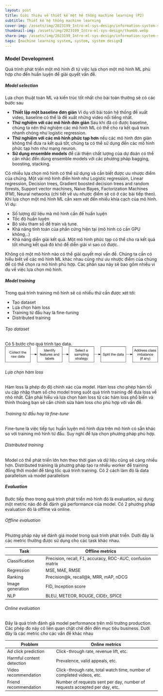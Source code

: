 ```yaml
---
layout: post
title: Giới thiệu về thiết kế một hệ thống machine learning (P2)
subtitle: Thiết kế hệ thống machine learning 
cover-img: /assets/img/2023199_Intro-ml-sys-design/information-system-scaled.webp
thumbnail-img: /assets/img/2023199_Intro-ml-sys-design/thumbb.webp
share-img: /assets/img/2023199_Intro-ml-sys-design/information-system-scaled.webp
tags: [machine learning system, system, system design]
---
```


### Model Development

Quá trình phát triển một mô hình đi từ việc lựa chọn một mô hình ML phù hợp cho đến huấn luyện để giải quyết vấn đề.

##### Model selection

Lựa chọn thuật toán ML và kiến trúc tốt nhất cho bài toán thường sẽ có các bước sau
- **Thiết lập một baseline đơn giản** Ví dụ với bài toán hệ thống đề xuất video, baseline có thể là đề xuất những video nổi tiếng nhất.
- **Thử nghiệm với các mô hình đơn giản** Sau khi đã có được baseline, chúng ta nên thử nghiệm các mô hình ML có thể cho ra kết quả train nhanh chóng như logistic regression.
- **Thử nghiệm với các mô hình phức tạp hơn** nếu các mô hình đơn giản không thể đưa ra kết quả tốt, chúng ta có thể sử dụng đến các mô hình phức tạp hơn như mạng neuron.
- **Sử dụng ensemble models** để cải thiện chất lượng của dự đoán có thể cân nhắc đến dùng ensemble models với các phương pháp bagging, boosting, stacking.

Có nhiều lựa chọn mô hình có thể sử dụng và cần biết được ưu nhược điểm của chúng. Một vài mô hình điển hình như Logistic regression, Linear regression, Decision trees, Gradient boosted decision trees and random forests, Support vector machines, Naive Bayes, Factorization Machines (FM), Neural networks (chi tiết về ưu nhược điểm sẽ có ở các bài tiếp theo).
Khi lựa chọn một mô hình ML cần xem xét đến nhiều khía cạch của mô hình. Ví dụ:
-  Số lượng dữ liệu mà mô hình cần để huấn luyện
- Tốc độ huấn luyện
- Bộ siêu tham số để train và tune.
- Khả năng tính toán của phần cứng hiện tại (mô hình có cần GPU không,..)
- Khả năng diễn giải kết quả. Một mô hình phức tạp có thể cho ra kết quả tốt nhưng kết quả đó khó để diễn giải vì sao có được.

Không có một mô hình nào có thể giải quyết mọi vấn đề. Chúng ta cần có hiểu biết về các mô hình ML khác nhau cũng như ưu nhược điểm của chúng để có thể chọn ra mô hình phù hợp. Các phần sau này sẽ bao gồm nhiều ví dụ về việc lựa chọn mô hình.

##### Model training
Trong quá trình training mô hình sẽ có nhiều thứ cần được xét tới:
- Tạo dataset
- Lựa chọn hàm loss
- Training từ đầu hay là fine-tuning
- Distributed training

###### Tạo dataset
Có 5 bước cho quá trình tạo data.
![alt text](/assets/img/20230924_Intro_ml_sys_design_p2/data.webp)

###### Lựa chọn hàm loss
Hàm loss là phép đo độ chính xác của model. Hàm loss cho phép hàm tối ưu cập nhập tham số cho model trong suốt quá trình training để đưa loss về nhỏ nhất.
Cần phải hiểu và lựa chọn hàm loss từ các hàm loss phổ biến và thỉnh thoảng bạn sẽ cần chỉnh sửa hàm loss cho phù hợp với vấn đề.

###### Training từ đầu hay là fine-tune
Fine-tune là việc tiếp tục huấn luyện mô hình dựa trên mô hình có sẵn khác so với training mô hình từ đầu. Suy nghĩ để lựa chọn phương pháp phù hợp.

###### Distributed training
Model có thể phát triển lớn hơn theo thời gian và dữ liệu cũng sẽ càng nhiều hơn. Distributed training là phương pháp tạo ra nhiều worker để training đồng thời model để tăng tốc quá trình training. Có 2 cách làm đó là data parallelism và model parallelism

##### Evaluation

Bước tiếp theo trong quá trình phát triển mô hình đó là evaluation, sử dụng một metric nào đó để đánh giá performance của model. Có 2 phương pháp evaluation đó là offline và online.

###### Offline evaluation
Phương pháp này sẽ đánh giá model trong quá trình phát triển. Dưới đây là các metric thường được sử dụng cho các task khác nhau.

|**Task**| **Offline metrics**|
|--------|--------------------|
|Classification|Precision, recall, F1,  accuracy, ROC-AUC, confusion matrix  |
|Regression| MSE, MAE, RMSE   |
|Ranking| Precision@k, recall@k, MRR, mAP, nDCG |
|Image generation|FID, Inception score |
|NLP|BLEU, METEOR, ROUGE, CIDEr, SPICE |

###### Online evaluation
Đây là quá trình đánh giá model performance trên môi trường production. Các phép đo này có liên quan chặt chẽ đến đến mục tiêu business. Dưới đây là các metric cho các vấn đề khác nhau

|**Problem**| **Online metrics**|
|--------|--------------------|
|Ad click prediction|Click-through rate, revenue lift, etc.|
|Harmful content detection|Prevalence, valid appeals, etc.|
|Video recommendation|Click-through rate, total watch time, number of completed videos, etc.|
|Friend recommendation|Number of requests sent per day, number of requests accepted per day, etc.|
